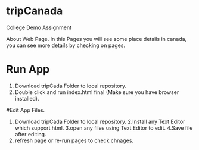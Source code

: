 # tripCanada
College Demo Assignment

About Web Page.
In this Pages you will see some place details in canada, you can see more details by checking on pages.

# Run App

1. Download tripCada Folder to local repository.
2. Double click and run index.html final (Make sure you have browser installed).


#Edit App Files.
1. Download tripCada Folder to local repository.
2.Install any Text Editor which support html.
3.open any files using Text Editor to edit.
4.Save file after editing.
5. refresh page or re-run pages to check chnages.
